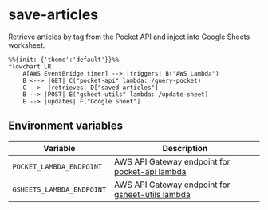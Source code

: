 # save-articles

Retrieve articles by tag from the Pocket API and inject into Google Sheets worksheet.

```mermaid
%%{init: {'theme':'default'}}%%
flowchart LR
    A[AWS EventBridge timer] --> |triggers| B("AWS Lambda")
    B <--> |GET| C("pocket-api" lambda: /query-pocket)
    C -->  |retrieves| D["saved articles"]
    B --> |POST| E("gsheet-utils" lambda: /update-sheet)
    E --> |updates| F["Google Sheet"]
```

## Environment variables

| Variable                  | Description                                                                                                     |
| ------------------------- | --------------------------------------------------------------------------------------------------------------- |
| `POCKET_LAMBDA_ENDPOINT`  | AWS API Gateway endpoint for [pocket-api lambda](https://github.com/thomasabishop/lambdas/tree/main/pocket-api) |
| `GSHEETS_LAMBDA_ENDPOINT` | AWS API Gateway endpoint for [gsheet-utils lambda]()                                                            |

